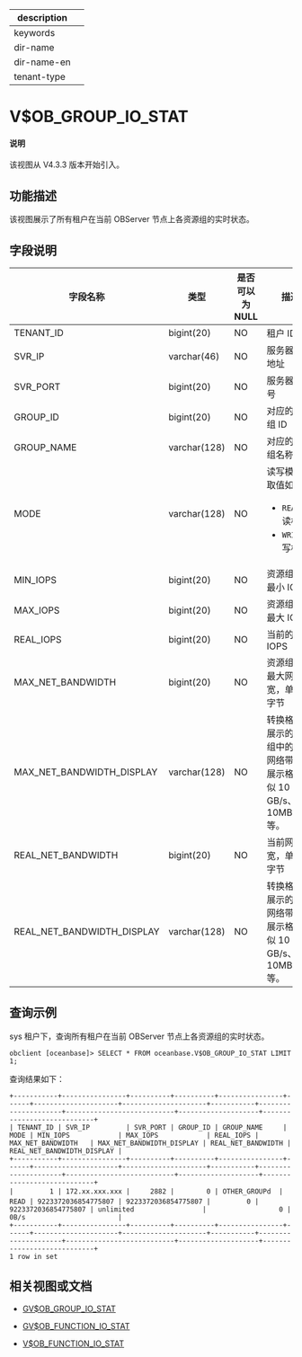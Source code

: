 |description||
|---|---|
|keywords||
|dir-name||
|dir-name-en||
|tenant-type||

# V$OB_GROUP_IO_STAT

<main id="notice" type='explain'>
<h4>说明</h4>
<p>该视图从 V4.3.3 版本开始引入。</p>
</main>

## 功能描述

该视图展示了所有租户在当前 OBServer 节点上各资源组的实时状态。

## 字段说明

|             字段名称          |      类型    | 是否可以为 NULL |            描述                                            |
|------------------------------|--------------|----------------|------------------------------------------------------------|
| TENANT_ID                    | bigint(20)   | NO             | 租户 ID                                                    |
| SVR_IP                       | varchar(46)  | NO             | 服务器 IP 地址                                              |
| SVR_PORT                     | bigint(20)   | NO             | 服务器端口号                                                |
| GROUP_ID                     | bigint(20)   | NO             | 对应的资源组 ID     |
| GROUP_NAME                   | varchar(128) | NO             | 对应的资源组名称     |     
| MODE                         | varchar(128) | NO             | 读写模式，取值如下：<ul><li>`READ`：读模式</li> <li>`WRITE`：写模式</li></ul>     |
| MIN_IOPS                     | bigint(20)   | NO             | 资源组中的最小 IOPS     |
| MAX_IOPS                     | bigint(20)   | NO             | 资源组中的最大 IOPS     |
| REAL_IOPS                    | bigint(20)   | NO             | 当前的 IOPS     |
| MAX_NET_BANDWIDTH            | bigint(20)   | NO             | 资源组中的最大网络带宽，单位为字节     |
| MAX_NET_BANDWIDTH_DISPLAY    | varchar(128) | NO             | 转换格式后展示的资源组中的最大网络带宽，展示格式类似 10 GB/s、10MB/s 等。     |
| REAL_NET_BANDWIDTH           | bigint(20)   | NO             | 当前网络带宽，单位为字节    |
| REAL_NET_BANDWIDTH_DISPLAY   | varchar(128) | NO             | 转换格式后展示的当前网络带宽，展示格式类似 10 GB/s、10MB/s 等。     |

## 查询示例

sys 租户下，查询所有租户在当前 OBServer 节点上各资源组的实时状态。

```shell
obclient [oceanbase]> SELECT * FROM oceanbase.V$OB_GROUP_IO_STAT LIMIT 1;
```

查询结果如下：

```shell
+-----------+----------------+----------+----------+----------------+------+---------------------+---------------------+-----------+---------------------+---------------------------+--------------------+----------------------------+
| TENANT_ID | SVR_IP         | SVR_PORT | GROUP_ID | GROUP_NAME     | MODE | MIN_IOPS            | MAX_IOPS            | REAL_IOPS | MAX_NET_BANDWIDTH   | MAX_NET_BANDWIDTH_DISPLAY | REAL_NET_BANDWIDTH | REAL_NET_BANDWIDTH_DISPLAY |
+-----------+----------------+----------+----------+----------------+------+---------------------+---------------------+-----------+---------------------+---------------------------+--------------------+----------------------------+
|         1 | 172.xx.xxx.xxx |     2882 |        0 | OTHER_GROUPd  | READ | 9223372036854775807 | 9223372036854775807 |         0 | 9223372036854775807 | unlimited                 |                  0 | 0B/s                       |
+-----------+----------------+----------+----------+----------------+------+---------------------+---------------------+-----------+---------------------+---------------------------+--------------------+----------------------------+
1 row in set
```

## 相关视图或文档

* [GV$OB_GROUP_IO_STAT](920.gv-ob_group_io_stat-of-sys-tenant.md)

* [GV$OB_FUNCTION_IO_STAT](910.gv-ob_function_io_stat-of-sys-tenant.md)

* [V$OB_FUNCTION_IO_STAT](31110.v-ob_function_io_stat-of-sys-tenant.md)
